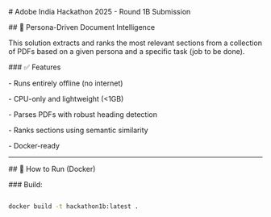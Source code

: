 \# Adobe India Hackathon 2025 - Round 1B Submission



\## 👤 Persona-Driven Document Intelligence



This solution extracts and ranks the most relevant sections from a collection of PDFs based on a given persona and a specific task (job to be done).



\### ✅ Features

\- Runs entirely offline (no internet)

\- CPU-only and lightweight (<1GB)

\- Parses PDFs with robust heading detection

\- Ranks sections using semantic similarity

\- Docker-ready



---



\## 🔧 How to Run (Docker)



\### Build:

```bash

docker build -t hackathon1b:latest .



